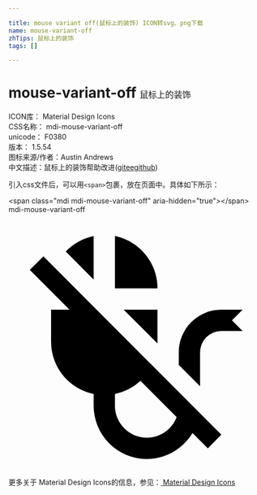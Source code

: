 ```yaml
---

title: mouse variant off(鼠标上的装饰) ICON转svg、png下载
name: mouse-variant-off
zhTips: 鼠标上的装饰
tags: []

---
```


# mouse-variant-off  <small style="font-size: 60%;font-weight: 100">鼠标上的装饰</small>


<div class="detail-page">
<p>
<span>
ICON库：
<span class="badge-secondary badge">Material Design Icons</span> 
</span>
<br/>
<span>
CSS名称：
<span class="badge-secondary badge">mdi-mouse-variant-off</span> 
</span>
<br/>
<span>
unicode：
<span class="badge-secondary badge">F0380</span> 
<copy-btn content='F0380' btn-title=""></copy-btn>
<copy-btn :content='String.fromCodePoint(parseInt("F0380", 16))' btn-title="复制U"></copy-btn>
</span>
<br/>
<span>
版本：
<span class="badge-secondary badge">1.5.54</span> 
</span>
<br/>
<span>图标来源/作者：<span class="badge-light badge">Austin Andrews</span></span> 
<br/>
<span class="zh-detail">中文描述：<span class="badge-primary badge">鼠标上的装饰</span><span class="help-link"><span>帮助改进</span>(<a href="https://gitee.com/liuwave/icon-helper/edit/master/json/material/mouse-variant-off.json" target="_blank" rel="noopener noreferrer">gitee</a><a href="https://github.com/liuwave/icon-helper/edit/master/json/material/mouse-variant-off.json" target="_blank" rel="noopener noreferrer">github</a></span>)</span><br/>
</p>
</div>
<div class="alert alert-dark">
  <i class="mdi mdi-mouse-variant-off mdi-48px"></i>
  <i class="mdi mdi-mouse-variant-off mdi-36px"></i>
  <i class="mdi mdi-mouse-variant-off mdi-24px"></i>
  <i class="mdi mdi-mouse-variant-off mdi-18px"></i>
</div>
<div>
  <p>引入css文件后，可以用<code>&lt;span&gt;</code>包裹，放在页面中。具体如下所示：    
  </p>
  <div class="alert alert-primary" style="font-size: 14px">
    &lt;span class="mdi mdi-mouse-variant-off" aria-hidden="true"&gt;&lt;/span&gt;
    <copy-btn content='<span class="mdi mdi-mouse-variant-off" aria-hidden="true"></span>'></copy-btn>
  </div>
  <div class="alert alert-secondary">
    <i class="mdi mdi-mouse-variant-off"
    style="font-size: 24px"
    aria-hidden="true"></i> mdi-mouse-variant-off
    <copy-btn content="mdi-mouse-variant-off" btn-title="复制图标名称"></copy-btn>
  </div>
</div>
<div id="svg" class="svg-wrap">
<svg xmlns="http://www.w3.org/2000/svg" viewBox="0 0 24 24"><path d="M2,5.27L3.28,4L20,20.72L18.73,22L17.29,20.56C16.42,22 14.82,23 13,23A5,5 0 0,1 8,18V16.9C5.72,16.44 4,14.42 4,12V9H5.73L2,5.27M14,7H10V2.1C12.28,2.56 14,4.58 14,7M8,2.1V6.18L5.38,3.55C6.07,2.83 7,2.31 8,2.1M14,12V12.17L10.82,9H14V12M10,16.9V18A3,3 0 0,0 13,21C14.28,21 15.37,20.2 15.8,19.07L12.4,15.67C11.74,16.28 10.92,16.71 10,16.9M16,13A4,4 0 0,1 20,9H22L21,10L22,11H20A2,2 0 0,0 18,13V16.18L16,14.18V13Z" /></svg>
</div>
<detail full-name='mdi-mouse-variant-off'></detail>
    
<div><p>更多关于 Material Design Icons的信息，参见：<a target="_blank" href="https://iconhelper.cn/material.html"> Material Design Icons</a>
</p></div>
